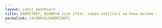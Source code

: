 ```yaml
---
layout: vakit_dashboard
title: DARMSTADT, ALMANYA için iftar, namaz vakitleri ve hava durumu - ilçe/eyalet seç
permalink: /ALMANYA/DARMSTADT/
---
```


<script type="text/javascript">
  var GLOBAL_COUNTRY = 'ALMANYA';
  var GLOBAL_CITY = 'DARMSTADT';
  var GLOBAL_STATE = '';
  var lat = 72;
  var lon = 21;
</script>

